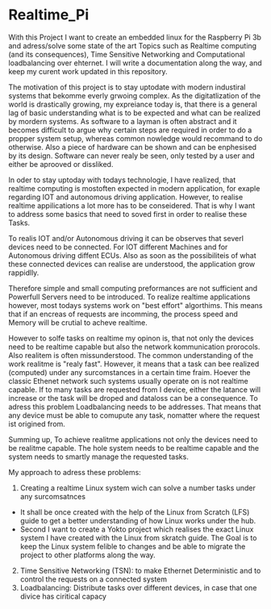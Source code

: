# Realtime_Pi

With this Project I want to create an embedded linux for the Raspberry Pi 3b and adress/solve some state of the art Topics such as Realtime computing (and its consequences), Time Sensitive Networking and Computational loadbalancing over ehternet.
I will write a documentation along the way, and keep my curent work updated in this repository.

The motivation of this project is to stay uptodate with modern industiral systems that bekomme everly grwoing complex.
As the digitatlization of the world is drastically growing, my expreiance today is, that there is a general lag of basic understanding what is to be expected and what can be realized by mordern systems. As software to a layman is often abstract and it becomes difficult to argue why certain steps are required in order to do a propper system setup, whereas common nowledge would recommand to do otherwise.
Also a piece of hardware can be shown and can be enphesised by its design. Software can never realy be seen, only tested by a user and either be aprooved or dissliked.

In oder to stay uptoday with todays technologie, I have realized, that realtime computing is mostoften expected in modern application, for exaple regarding IOT and autonomous driving application. However, to realise realtime appilications a lot more has to be conseidered.
That is why I want to address some basics that need to soved first in order to realise these Tasks.

To realis IOT and/or Autonomous driving it can be observes that severl devices need to be connected. For IOT different Machines and for Autonomous driving diffent ECUs. Also as soon as the possibiliteis of what these connected devices can realise are understood, the application grow rappidlly.

Therefore simple and small computing preformances are not sufficient and Powerfull Servers need to be introduced.
To realize realtime applications however, most todays systems work on "best effort" algorthims. This means that if an encreas of requests are incomming, the process speed and Memory will be crutial to acheve realtime.

However to solfe tasks on realtime my opinon is, that not only the devices need to be realtime capable but also the network kommunication prorocols. Also realitem is often missunderstood. The common understanding of the work realitme is "realy fast". However, it means that a task can bee realized (computed) under any surcomstances in a certain time fraim. Hoever the classic Ethenet network such systems usually operate on is not realtime capable. If to many tasks are requested from I device, either the latance will increase or the task will be droped and dataloss can be a consequence.
To adress this problem Loadbalancing needs to be addresses. That means that any device must be able to comupute any task, nomatter where the request ist origined from.

Summing up, To achieve realitme applications not only the devices need to be realitme capable. The hole system needs to be realtime capable and the system needs to smartly manage the requested tasks. 

My approach to adress these problems:
1. Creating a realtime Linux system wich can solve a number tasks under any surcomsatnces
* It shall be once created with the help of the Linux from Scratch (LFS) guide to get a better understanding of how Linux works under the hub.
* Second I want to create a Yokto project which realises the exact Linux system I have created with the Linux from skratch guide. The Goal is to keep the Linux system felible to changes and be able to migrate the project to other platforms along the way.

2. Time Sensitive Networking (TSN): to make Ethernet Deterministic and to control the requests on a connected system
3. Loadbalancing: Distribute tasks over different devices, in case that one divice has ciritical capacy




